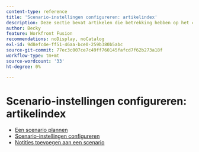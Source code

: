 ```yaml
---
content-type: reference
title: 'Scenario-instellingen configureren: artikelindex'
description: Deze sectie bevat artikelen die betrekking hebben op het configureren van scenario-instellingen in Workfront Fusion.
author: Becky
feature: Workfront Fusion
recommendations: noDisplay, noCatalog
exl-id: 9d8efc4e-ff51-46aa-bce0-259b380b5abc
source-git-commit: 77ec3c007ce7c49ff760145fafcd7f62b273a18f
workflow-type: tm+mt
source-wordcount: '33'
ht-degree: 0%

---
```


# Scenario-instellingen configureren: artikelindex

* [Een scenario plannen](/help/workfront-fusion/create-scenarios/config-scenarios-settings/schedule-a-scenario.md)
* [Scenario-instellingen configureren](/help/workfront-fusion/create-scenarios/config-scenarios-settings/configure-scenario-settings.md)
* [Notities toevoegen aan een scenario](/help/workfront-fusion/create-scenarios/config-scenarios-settings/add-notes-to-scenario.md)
